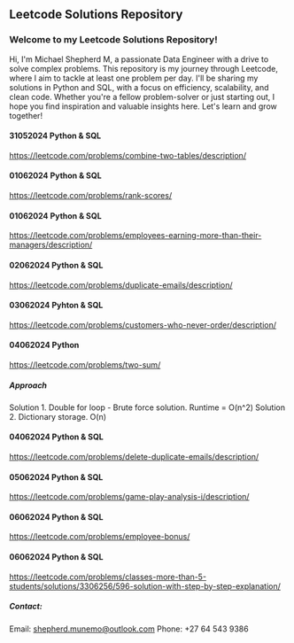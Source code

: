 ## Leetcode Solutions Repository

### Welcome to my Leetcode Solutions Repository!

Hi, I'm Michael Shepherd M, a passionate Data Engineer with a drive to solve complex problems. 
This repository is my journey through Leetcode, where I aim to tackle at least one problem per day. I'll be sharing my solutions in Python and SQL, with a focus on efficiency, scalability, and clean code. Whether you're a fellow problem-solver or just starting out, I hope you find inspiration and valuable insights here. Let's learn and grow together!


#### 31052024 Python & SQL
https://leetcode.com/problems/combine-two-tables/description/


#### 01062024 Python & SQL
https://leetcode.com/problems/rank-scores/


#### 01062024 Python & SQL
https://leetcode.com/problems/employees-earning-more-than-their-managers/description/

#### 02062024 Python & SQL
https://leetcode.com/problems/duplicate-emails/description/

#### 03062024 Pyhton & SQL
https://leetcode.com/problems/customers-who-never-order/description/

#### 04062024 Python
https://leetcode.com/problems/two-sum/
##### Approach 
 Solution 1. Double for loop - Brute force solution. Runtime = O(n^2)
 Solution 2. Dictionary storage. O(n)

#### 04062024 Python & SQL
https://leetcode.com/problems/delete-duplicate-emails/description/

 #### 05062024 Python & SQL
 https://leetcode.com/problems/game-play-analysis-i/description/

#### 06062024 Python & SQL
https://leetcode.com/problems/employee-bonus/

#### 06062024 Python & SQL
https://leetcode.com/problems/classes-more-than-5-students/solutions/3306256/596-solution-with-step-by-step-explanation/









##### Contact:
Email: shepherd.munemo@outlook.com
Phone: +27 64 543 9386